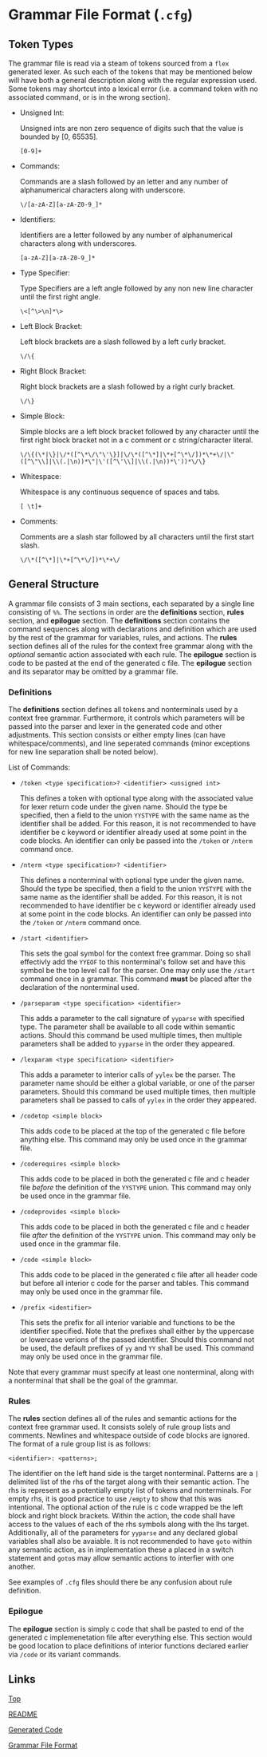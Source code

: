 # Grammar File Format (`.cfg`)

## Token Types

The grammar file is read via a steam of tokens sourced from a `flex` generated lexer.
As such each of the tokens that may be mentioned below will have both a general description along with the regular expression used. Some tokens may shortcut into a lexical error (i.e. a command token with no associated command, or is in the wrong section).

* Unsigned Int:

  Unsigned ints are non zero sequence of digits such that the value is bounded by \[0, 65535\].

  `[0-9]+`

* Commands:

  Commands are a slash followed by an letter and any number of alphanumerical characters along with underscore.

  `\/[a-zA-Z][a-zA-Z0-9_]*`

* Identifiers:

  Identifiers are a letter followed by any number of alphanumerical characters along with underscores.

  `[a-zA-Z][a-zA-Z0-9_]*`

* Type Specifier:

  Type Specifiers are a left angle followed by any non new line character until the first right angle.

  `\<[^\>\n]*\>`

* Left Block Bracket:

  Left block brackets are a slash followed by a left curly bracket.  

  `\/\{`

* Right Block Bracket:

  Right block brackets are a slash followed by a right curly bracket.

  `\/\}`

* Simple Block:

  Simple blocks are a left block bracket followed by any character until the first right block bracket not in a c comment or c string/character literal.

  `\/\{(\*|\}|\/*([^\*\/\"\'\}]|\/\*([^\*]|\*+[^\*\/])*\*+\/|\"([^\"\\]|\\(.|\n))*\"|\'([^\'\\]|\\(.|\n))*\'))*\/\}`

* Whitespace:

  Whitespace is any continuous sequence of spaces and tabs.

  `[ \t]+`

* Comments:

  Comments are a slash star followed by all characters until the first start slash.

  `\/\*([^\*]|\*+[^\*\/])*\*+\/`

## General Structure

A grammar file consists of 3 main sections, each separated by a single line consisting of `%%`.
The sections in order are the **definitions** section, **rules** section, and **epilogue** section.
The **definitions** section contains the command sequences along with declarations and definition which are used by the rest of the grammar for variables, rules, and actions.
The **rules** section defines all of the rules for the context free grammar along with the *optional* semantic action associated with each rule.
The **epilogue** section is code to be pasted at the end of the generated c file.
The **epilogue** section and its separator may be omitted by a grammar file.

### Definitions

The **definitions** section defines all tokens and nonterminals used by a context free grammar.
Furthermore, it controls which parameters will be passed into the parser and lexer in the generated code and other adjustments. This section consists or either empty lines (can have whitespace/comments), and line seperated commands (minor exceptions for new line separation shall be noted below).

List of Commands:

* `/token <type specification>? <identifier> <unsigned int>`

  This defines a token with optional type along with the associated value for lexer return code under the given name.
  Should the type be specified, then a field to the union `YYSTYPE` with the same name as the identifier shall be added.
  For this reason, it is not recommended to have identifier be c keyword or identifier already used at some point in the code blocks.
  An identifier can only be passed into the `/token` or `/nterm` command once.

* `/nterm <type specification>? <identifier>`

  This defines a nonterminal with optional type under the given name.
  Should the type be specified, then a field to the union `YYSTYPE` with the same name as the identifier shall be added.
  For this reason, it is not recommended to have identifier be c keyword or identifier already used at some point in the code blocks.
  An identifier can only be passed into the `/token` or `/nterm` command once.

* `/start <identifier>`

  This sets the goal symbol for the context free grammar.
  Doing so shall effectivly add the `YYEOF` to this nonterminal's follow set and have this symbol be the top level call for the parser.
  One may only use the `/start` command once in a grammar.
  This command **must** be placed after the declaration of the nonterminal used.

* `/parseparam <type specification> <identifier>`

  This adds a parameter to the call signature of `yyparse` with specified type.
  The parameter shall be available to all code within semantic actions.
  Should this command be used multiple times, then multiple parameters shall be added to `yyparse` in the order they appeared.

* `/lexparam <type specification> <identifier>`

  This adds a parameter to interior calls of `yylex` be the parser.
  The parameter name should be either a global variable, or one of the parser parameters.
  Should this command be used multiple times, then multiple parameters shall be passed to calls of `yylex` in the order they appeared.

* `/codetop <simple block>`

  This adds code to be placed at the top of the generated c file before anything else.
  This command may only be used once in the grammar file.

* `/coderequires <simple block>`

  This adds code to be placed in both the generated c file and c header file *before* the definition of the `YYSTYPE` union.
  This command may only be used once in the grammar file.

* `/codeprovides <simple block>`

  This adds code to be placed in both the generated c file and c header file *after* the definition of the  `YYSTYPE` union.
  This command may only be used once in the grammar file.

* `/code <simple block>`

  This adds code to be placed in the generated c file after all header code but before all interior c code for the parser and tables.
  This command may only be used once in the grammar file.

* `/prefix <identifier>`

  This sets the prefix for all interior variable and functions to be the identifier specified.
  Note that the prefixes shall either by the uppercase or lowercase verions of the passed identifier.
  Should this command not be used, the default prefixes of `yy` and `YY` shall be used.
  This command may only be used once in the grammar file.

Note that every grammar must specify at least one nonterminal, along with a nonterminal that shall be the goal of the grammar.

### Rules

The **rules** section defines all of the rules and semantic actions for the context free grammar used.
It consists solely of rule group lists and comments.
Newlines and whitespace outside of code blocks are ignored.
The format of a rule group list is as follows:

`<identifier>: <patterns>;`

The identifier on the left hand side is the target nonterminal.
Patterns are a `|` delimited list of the rhs of the target along with their semantic action.
The rhs is represent as a potentially empty list of tokens and nonterminals.
For empty rhs, it is good practice to use `/empty` to show that this was intentional.
The optional action of the rule is c code wrapped be the left block and right block brackets.
Within the action, the code shall have access to the values of each of the rhs symbols along with the lhs target.
Additionally, all of the parameters for `yyparse` and any declared global variables shall also be avaiable.
It is not recommended to have `goto` within any semantic action, as in implementation these a placed in a switch statement and `goto`s may allow semantic actions to interfier with one another.

See examples of `.cfg` files should there be any confusion about rule definition.

### Epilogue

The **epilogue** section is simply c code that shall be pasted to end of the generated c implemenetation file after everything else. This section would be good location to place definitions of interior functions declared earlier via `/code` or its variant commands.

## Links

[Top](docs/top.md)

[README](docs/README.md)

[Generated Code](docs/code.md)

[Grammar File Format](docs/grammar.md)
